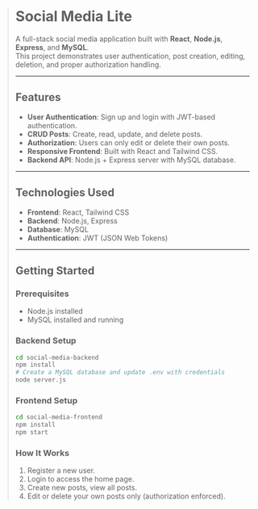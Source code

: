 > # **Social Media Lite**
> 
> A full-stack social media application built with **React**, **Node.js**, **Express**, and **MySQL**.  
> This project demonstrates user authentication, post creation, editing, deletion, and proper authorization handling.
> 
> ---
> 
> ## **Features**
> 
> - **User Authentication**: Sign up and login with JWT-based authentication.
> - **CRUD Posts**: Create, read, update, and delete posts.
> - **Authorization**: Users can only edit or delete their own posts.
> - **Responsive Frontend**: Built with React and Tailwind CSS.
> - **Backend API**: Node.js + Express server with MySQL database.
> 
> ---
> 
> ## **Technologies Used**
> 
> - **Frontend**: React, Tailwind CSS
> - **Backend**: Node.js, Express
> - **Database**: MySQL
> - **Authentication**: JWT (JSON Web Tokens)
> 
> ---
> 
> ## **Getting Started**
> 
> ### **Prerequisites**
> - Node.js installed
> - MySQL installed and running
> 
> ### **Backend Setup**
> ```bash
> cd social-media-backend
> npm install
> # Create a MySQL database and update .env with credentials
> node server.js
> ```
> 
> ### **Frontend Setup**
> ```bash
> cd social-media-frontend
> npm install
> npm start
> ```
> 
> ### **How It Works**
> 
> 1. Register a new user.
> 2. Login to access the home page.
> 3. Create new posts, view all posts.
> 4. Edit or delete your own posts only (authorization enforced).

